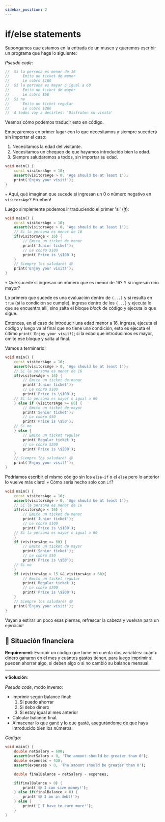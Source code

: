 ```yaml
---
sidebar_position: 2
---
```


# if/else statements

Supongamos que estamos en la entrada de un museo y queremos escribir un programa que haga lo siguiente:

_Pseudo code_:

```dart
//  Si la persona es menor de 16
//      Emito un ticket de menor
//      Le cobro $100
//  Si la persona es mayor o igual a 60
//      Emito un ticket de mayor
//      Le cobro $50
//  Si no
//      Emito un ticket regular
//      Le cobro $200
//  A todos voy a decirles: 'Disfruten su visita'
```

Veamos cómo podemos traducir esto en código.

Empezaremos en primer lugar con lo que necesitamos y siempre sucederá sin importar el caso:

1. Necesitamos la edad del visitante.
2. Necesitamos un chequeo de que hayamos introducido bien la edad.
3. Siempre saludaremos a todos, sin importar su edad.

```dart
void main() {
    const visitorsAge = 10;
    assert(visitorsAge > 0, 'Age should be at least 1');
    print('Enjoy your visit!');
}
```

💀 Aquí, qué imaginan que sucede si ingresan un 0 o número negativo en `visitorsAge`? Prueben!

Luego simplemente podemos ir traduciendo el primer 'si' (_if_):

```dart
void main() {
    const visitorsAge = 10;
    assert(visitorsAge > 0, 'Age should be at least 1');
    // Si la persona es menor de 16
    if(visitorsAge < 16) {
        // Emito un ticket de menor
        print('Junior ticket');
        // Le cobro $100
        print('Price is \$100');
    }
    // Siempre los saludaré! 😄
    print('Enjoy your visit!');
}
```

💀 Qué sucede si ingresan un número que es menor de 16? Y si ingresan uno mayor?

Lo primero que sucede es una evaluación dentro de `(...)` y si resulta en `true` (si la condición se cumple), ingresa dentro de los `{...}` y ejecuta lo que se encuentra allí, sino salta el bloque _block_ de código y ejecuta lo que sigue.

Entonces, en el caso de introducir una edad menor a 16, ingresa, ejecuta el código y luego va al final que no tiene una condición, esto es ejecuta el último `print('Enjoy your visit!)`; si la edad que introducimos es mayor, omite ese bloque y salta al final.

Vamos a terminarlo!

```dart
void main() {
    const visitorsAge = 10;
    assert(visitorsAge > 0, 'Age should be at least 1');
    // Si la persona es menor de 16
    if(visitorsAge < 16) {
        // Emito un ticket de menor
        print('Junior ticket');
        // Le cobro $100
        print('Price is \$100');
    // Si la persona es mayor o igual a 60
    } else if (visitorsAge >= 60) {
        // Emito un ticket de mayor
        print('Senior ticket');
        // Le cobro $50
        print('Price is \$50');        
    // Si no
    } else {
        // Emito un ticket regular
        print('Regular ticket');
        // Le cobro $200
        print('Price is \$200');         
    }
    // Siempre los saludaré! 😄
    print('Enjoy your visit!');
}
```

Podríamos escribir el mismo código sin los `else-if` o el `else` pero lo anterior lo vuelve más claro! 💀 Cómo sería hecho solo con `if`?

```dart
void main() {
    const visitorsAge = 10;
    assert(visitorsAge > 0, 'Age should be at least 1');
    // Si la persona es menor de 16
    if(visitorsAge < 16) {
        // Emito un ticket de menor
        print('Junior ticket');
        // Le cobro $100
        print('Price is \$100');
    // Si la persona es mayor o igual a 60
    }
    if (visitorsAge >= 60) {
        // Emito un ticket de mayor
        print('Senior ticket');
        // Le cobro $50
        print('Price is \$50');        
    // Si no
    }
    if (visitorsAge > 15 && visitorsAge < 60){
        // Emito un ticket regular
        print('Regular ticket');
        // Le cobro $200
        print('Price is \$200');         
    }
    // Siempre los saludaré! 😄
    print('Enjoy your visit!');
}
```

Vayan a estirar un poco esas piernas, refrescar la cabeza y vuelvan para un ejercicio!

## 💪 Situación financiera

__Requirement__: Escribir un código que tome en cuenta dos variables: cuánto dinero ganaron en el mes y cuántos gastos tienen, para luego imprimir si pueden ahorrar algo, si deben algo o si no cambió su balance mensual.

---

__💀 Solución__:

_Pseudo code_, modo inverso:

- Imprimir según balance final:
    1. Si puedo ahorrar
    2. Si debo dinero
    3. Si estoy igual al mes anterior
- Calcular balance final.
- Almacenar lo que gané y lo que gasté, asegurándome de que haya introducido bien los números.

_Código_:

```dart
void main() {
    double netSalary = 600;
    assert(netSalary > 0, 'The amount should be greater than 0');
    double expenses = 430;
    assert(expenses > 0, 'The amount should be greater than 0');

    double finalBalance = netSalary - expenses;

    if(finalBalance > 0) {
        print('😃 I can save money!');
    } else if(finalBalance < 0) {
        print('😅 I am in debt!');
    } else {
        print('🤨 I have to earn more!');
    }
}
```
